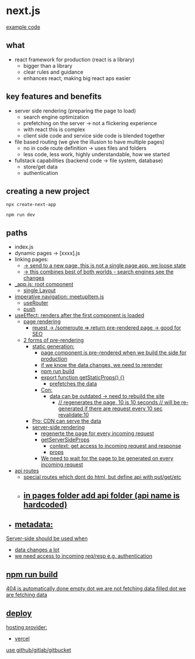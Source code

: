 # next.js

[example code](https://github.com/academind/react-complete-guide-code/tree/23-nextjs-introduction)

## what

- react framework for production (react is a library)
  - bigger than a library
  - clear rules and guidance
  - enhances react, making big react aps easier
  
## key features and benefits

- server side rendering (preparing the page to load)
  - search engine optimization
  - prefetching on the server -> not a flickering experience
  - with react this is complex
  - client side code and service side code is blended together
- file based routing (we give the illusion to have multiple pages)
  - no in code route definition -> uses files and folders
  - less code, less work, highly understandable, how we started
- fullstack capabilities (backend code -> file system, database)
  - store/get data
  - authentication

## creating a new project

```
npx create-next-app

npm run dev
```

## paths

- index.js
- dynamic pages -> [xxxx].js
- linking pages: 
    - <a href=""> -> send to a new page, this is not a single page app, we loose state
    - <Link href=""> -> this combines best of both worlds
      - search engines see the changes
- _app.js: root component
    - single Layout
- imperative navigation: meetupItem.js
  - useRouter
  - push
- useEffect: renders after the first component is loaded
  - page rendering
    - reuest -> /someroute => return pre-rendered page -> good for SEO
  - 2 forms of pre-rendering
    - static generation:
      - page component is pre-rendered when we build the side for production
      - if we know the data changes, we need to rerender
      - npm run build
      - export function getStaticProps() {}
        - prefetches the data
      - Con:
        - data can be outdated -> need to rebuild the site
          - // regenerates the page, 10 is 10 seconds
            // will be re-generated if there are request every 10 sec
            revalidate:10
     - Pro: CDN can serve the data
    - server-side rendering
      - regenerte the page for every incoming request
      -  getServerSideProps
         -  context: get access to incoming request and response
         -  props
      -  We need to wait for the page to be generated on every incoming request
- api routes
  - special routes which dont do html, but define api with put/get/etc
  - in pages folder add api folder (api name is hardcoded)
    - 
- metadata:
  - 

Server-side should be used when
- data changes a lot
- we need access to incoming req/resp e.g. authentication

## npm run build

404 is automatically done
empty dot we are not fetching data
filled dot we are fetching data

## deploy

hosting provider: 
- vercel

use github/gitlab/gitbucket